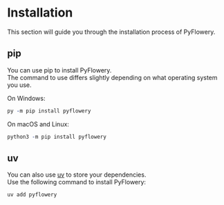 # Installation

This section will guide you through the installation process of PyFlowery.

## pip

You can use pip to install PyFlowery.  
The command to use differs slightly depending on what operating system you use.

On Windows:

``` prolog title="Command Prompt"
py -m pip install pyflowery
```

On macOS and Linux:

``` prolog title="Bash"
python3 -m pip install pyflowery
```

## uv

You can also use [uv](https://astral.sh/uv) to store your dependencies.  
Use the following command to install PyFlowery:

``` prolog title="Command Prompt / Shell"
uv add pyflowery
```
